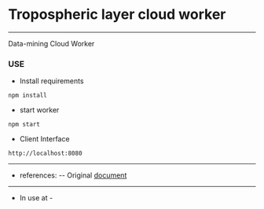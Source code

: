 # Tropospheric layer cloud worker
---------------------------------
Data-mining Cloud Worker

### USE
- Install requirements
```
npm install
```
- start worker
```
npm start
```
- Client Interface
```
http://localhost:8080
```
-------------
- references:
-- Original [document]()
------------
- In use at -
```
 
```
